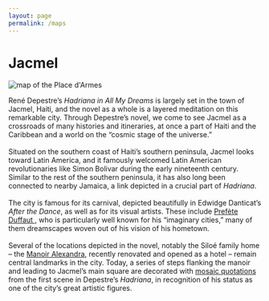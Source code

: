 ```yaml
---
layout: page
permalink: /maps
---
```


<h1>Jacmel</h1>

<div id="column-a"><img src="/hadriana/img/darmes.jpg" alt="map of the Place d'Armes"/></div>
<div id="column-b">
  <p>René Depestre’s <em>Hadriana in All My Dreams</em> is largely set in the town of Jacmel, Haiti,
and the novel as a whole is a layered meditation on this remarkable city. Through
Depestre’s novel, we come to see Jacmel as a crossroads of many histories and
itineraries, at once a part of Haiti and the Caribbean and a world on the “cosmic
stage of the universe.”<br><br>
Situated on the southern coast of Haiti’s southern peninsula, Jacmel looks toward
Latin America, and it famously welcomed Latin American revolutionaries like Simon
Bolivar during the early nineteenth century. Similar to the rest of the southern
peninsula, it has also long been connected to nearby Jamaica, a link depicted in a
    crucial part of <em>Hadriana</em>.<br><br>
The city is famous for its carnival, depicted beautifully in Edwidge Danticat’s <em>After
    the Dance</em>, as well as for its visual artists. These include <a href="https://www.lecentredart.org/portail-de-lart-haitien/les-artistes/duffaut-prefete/"  target="_blank">Prefète Duffaut </a>, who is
particularly well known for his “imaginary cities,” many of them dreamscapes
woven out of his vision of his hometown.<br><br>
Several of the locations depicted in the novel, notably the Siloé family home – the
<a href="http://www.mhaiti.org/billet/le-manoir-alexandra"  target="_blank">Manoir Alexandra</a>, recently renovated and opened as a hotel – remain central
landmarks in the city. Today, a series of steps flanking the manoir and leading to
Jacmel’s main square are decorated with <a href="https://www.flickr.com/photos/georgiap/20228377244" target="_blank"> mosaic quotations </a> from the first scene in
    Depestre’s <em>Hadriana</em>, in recognition of his status as one of the city’s great artistic
figures.</p> </div>
